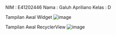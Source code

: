 NIM : E41202446
Nama : Galuh Apriliano
Kelas : D

Tampilan Awal Widget ![image](https://user-images.githubusercontent.com/74762636/136054946-d7a307b8-68ac-4f85-8596-ee5a59f53a9d.png)

Tampilan Awal RecyclerView ![image](https://user-images.githubusercontent.com/74762636/136144310-0f520df5-3978-4653-bb38-385d6fb5a967.png)
